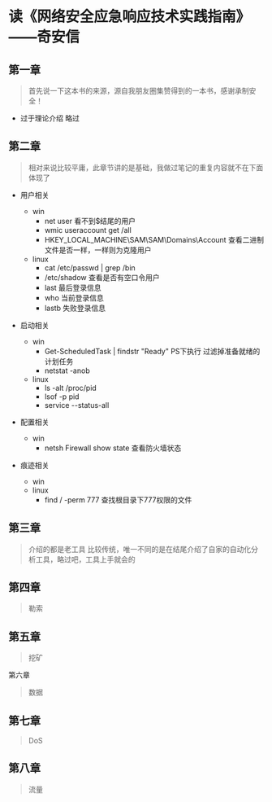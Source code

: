 # 读《网络安全应急响应技术实践指南》——奇安信

## 第一章

> 首先说一下这本书的来源，源自我朋友圈集赞得到的一本书，感谢承制安全！

+ 过于理论介绍 略过

## 第二章

> 相对来说比较平庸，此章节讲的是基础，我做过笔记的重复内容就不在下面体现了

+ 用户相关

  + win
    + net user 看不到$结尾的用户
    + wmic useraccount get /all
    + HKEY_LOCAL_MACHINE\SAM\SAM\Domains\Account 查看二进制文件是否一样，一样则为克隆用户
  + linux
    + cat /etc/passwd | grep /bin
    + /etc/shadow 查看是否有空口令用户
    + last 最后登录信息
    + who 当前登录信息
    + lastb 失败登录信息
+ 启动相关

  + win
    + Get-ScheduledTask | findstr "Ready" PS下执行 过滤掉准备就绪的计划任务
    + netstat -anob
  + linux
    + ls -alt /proc/pid
    + lsof -p pid
    + service --status-all
+ 配置相关

  + win
    + netsh Firewall show state 查看防火墙状态
+ 痕迹相关

  + win
  + linux
    + find / -perm 777 查找根目录下777权限的文件

## 第三章

> 介绍的都是老工具 比较传统，唯一不同的是在结尾介绍了自家的自动化分析工具，略过吧，工具上手就会的

## 第四章

> 勒索

## 第五章

> 挖矿

第六章

> 数据

## 第七章

> DoS

## 第八章

> 流量
